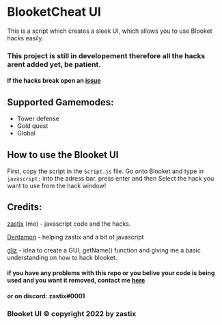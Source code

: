 # BlooketCheat UI
This is a script which creates a sleek UI, which allows you to use Blooket hacks easily.

### This project is still in developement therefore all the hacks arent added yet, be patient.
#### If the hacks break open an [issue](https://github.com/ZasticBradyn/BlooketUI/issues/new/choose)

## Supported Gamemodes:
- Tower defense
- Gold quest
- Global

## How to use the Blooket UI
First, copy the script in the `Script.js` file.
Go onto Blooket and type in `javascript:` into the adress bar.
press enter
and then Select the hack you want to use from the hack window!

## Credits:
[zastix](https://github.com/ZasticBradyn/) (me) - javascript code and the hacks.

[Dentamon](https://github.com/Dentamon/) - helping zastix and a bit of javascript

[gliz](https://github.com/glixzzy/) - idea to create a GUI, getName() function and giving me a basic understanding on how to hack blooket.



#### if you have any problems with this repo or you belive your code is being used and you want it removed, contact me [here](https://mail.google.com/mail/?view=cm&fs=1&to=zastixxoncrack@gmail.com&su=Contact%20Me) 
#### or on discord: zastix#0001

### Blooket UI © copyright 2022 by zastix

